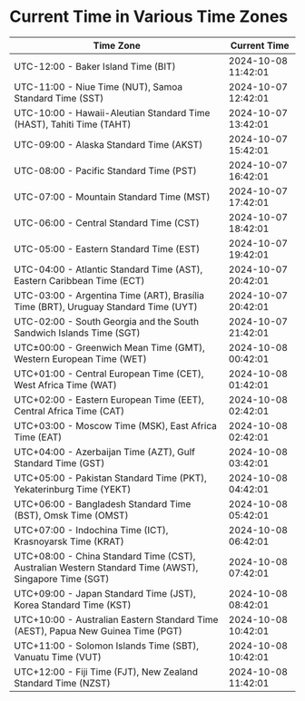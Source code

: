 # Current Time in Various Time Zones

| Time Zone | Current Time |
|-----------|--------------|
| UTC-12:00 - Baker Island Time (BIT) | 2024-10-08 11:42:01 |
| UTC-11:00 - Niue Time (NUT), Samoa Standard Time (SST) | 2024-10-07 12:42:01 |
| UTC-10:00 - Hawaii-Aleutian Standard Time (HAST), Tahiti Time (TAHT) | 2024-10-07 13:42:01 |
| UTC-09:00 - Alaska Standard Time (AKST) | 2024-10-07 15:42:01 |
| UTC-08:00 - Pacific Standard Time (PST) | 2024-10-07 16:42:01 |
| UTC-07:00 - Mountain Standard Time (MST) | 2024-10-07 17:42:01 |
| UTC-06:00 - Central Standard Time (CST) | 2024-10-07 18:42:01 |
| UTC-05:00 - Eastern Standard Time (EST) | 2024-10-07 19:42:01 |
| UTC-04:00 - Atlantic Standard Time (AST), Eastern Caribbean Time (ECT) | 2024-10-07 20:42:01 |
| UTC-03:00 - Argentina Time (ART), Brasília Time (BRT), Uruguay Standard Time (UYT) | 2024-10-07 20:42:01 |
| UTC-02:00 - South Georgia and the South Sandwich Islands Time (SGT) | 2024-10-07 21:42:01 |
| UTC±00:00 - Greenwich Mean Time (GMT), Western European Time (WET) | 2024-10-08 00:42:01 |
| UTC+01:00 - Central European Time (CET), West Africa Time (WAT) | 2024-10-08 01:42:01 |
| UTC+02:00 - Eastern European Time (EET), Central Africa Time (CAT) | 2024-10-08 02:42:01 |
| UTC+03:00 - Moscow Time (MSK), East Africa Time (EAT) | 2024-10-08 02:42:01 |
| UTC+04:00 - Azerbaijan Time (AZT), Gulf Standard Time (GST) | 2024-10-08 03:42:01 |
| UTC+05:00 - Pakistan Standard Time (PKT), Yekaterinburg Time (YEKT) | 2024-10-08 04:42:01 |
| UTC+06:00 - Bangladesh Standard Time (BST), Omsk Time (OMST) | 2024-10-08 05:42:01 |
| UTC+07:00 - Indochina Time (ICT), Krasnoyarsk Time (KRAT) | 2024-10-08 06:42:01 |
| UTC+08:00 - China Standard Time (CST), Australian Western Standard Time (AWST), Singapore Time (SGT) | 2024-10-08 07:42:01 |
| UTC+09:00 - Japan Standard Time (JST), Korea Standard Time (KST) | 2024-10-08 08:42:01 |
| UTC+10:00 - Australian Eastern Standard Time (AEST), Papua New Guinea Time (PGT) | 2024-10-08 10:42:01 |
| UTC+11:00 - Solomon Islands Time (SBT), Vanuatu Time (VUT) | 2024-10-08 10:42:01 |
| UTC+12:00 - Fiji Time (FJT), New Zealand Standard Time (NZST) | 2024-10-08 11:42:01 |
